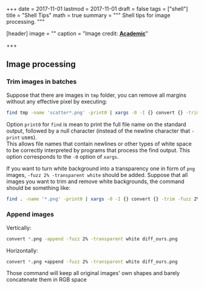 +++
date = 2017-11-01
lastmod = 2017-11-01
draft = false
tags = ["shell"]
title = "Shell Tips"
math = true
summary = """
Shell tips for image processing.
"""

[header]
image = ""
caption = "Image credit: [**Academic**](https://github.com/gcushen/hugo-academic/)"

+++

## Image processing

### Trim images in batches

Suppose that there are images in `tmp` folder, you can remove all margins without any effective pixel by executing:

```bash
find tmp -name 'scatter*.png' -print0 | xargs -0 -I {} convert {} -trim {}
```

Option `print0` for `find` is mean to print the full file name on the standard output, 
followed by a null character (instead of the newline character that `-print` uses).  
This allows file names that contain newlines or other types of white space to be correctly interpreted by programs that process the find output. 
This option corresponds to the `-0` option of `xargs`.

If you want to turn white background into a transparency one in form of `png` images, `-fuzz 2% -transparent white` should be added.
Suppose that all images you want to trim and remove white backgrounds, the command should be something like:

```bash
find . -name '*.png' -print0 | xargs -0 -I {} convert {} -trim -fuzz 2% -transparent white {}
```
### Append images

Vertically:
```bash
convert *.png -append -fuzz 2% -transparent white diff_ours.png
```

Horizontally:
```bash
convert *.png +append -fuzz 2% -transparent white diff_ours.png
```

Those command will keep all original images' own shapes and barely concatenate them in RGB space
